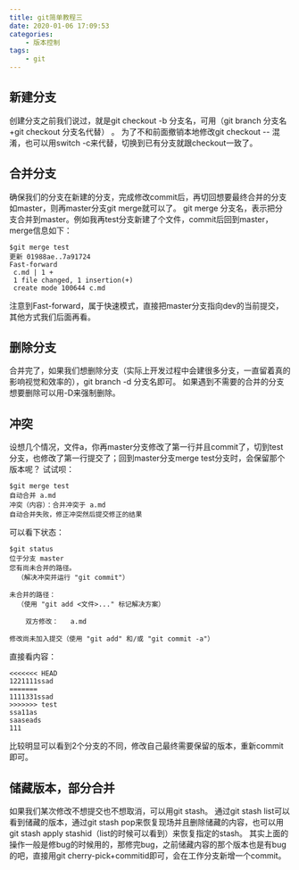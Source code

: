 ```yaml
---
title: git简单教程三
date: 2020-01-06 17:09:53
categories:
	- 版本控制
tags:
	- git
---
```

## 新建分支
创建分支之前我们说过，就是git checkout -b 分支名，可用（git branch 分支名+git checkout 分支名代替） 。
为了不和前面撤销本地修改git checkout -- <file>混淆，也可以用switch -c来代替，切换到已有分支就跟checkout一致了。
## 合并分支
确保我们的分支在新建的分支，完成修改commit后，再切回想要最终合并的分支如master，则再master分支git merge就可以了。
git merge 分支名，表示把分支合并到master。例如我再test分支新建了个文件，commit后回到master，merge信息如下：
```
$git merge test
更新 01988ae..7a91724
Fast-forward
 c.md | 1 +
 1 file changed, 1 insertion(+)
 create mode 100644 c.md
```
注意到Fast-forward，属于快速模式，直接把master分支指向dev的当前提交，其他方式我们后面再看。
<!-- more -->
## 删除分支
合并完了，如果我们想删除分支（实际上开发过程中会建很多分支，一直留着真的影响视觉和效率的），git branch -d 分支名即可。
如果遇到不需要的合并的分支想要删除可以用-D来强制删除。
## 冲突
设想几个情况，文件a，你再master分支修改了第一行并且commit了，切到test分支，也修改了第一行提交了；回到master分支merge test分支时，会保留那个版本呢？
试试呗：
```
$git merge test
自动合并 a.md
冲突（内容）：合并冲突于 a.md
自动合并失败，修正冲突然后提交修正的结果
```
可以看下状态：
```
$git status
位于分支 master
您有尚未合并的路径。
  （解决冲突并运行 "git commit"）

未合并的路径：
  （使用 "git add <文件>..." 标记解决方案）

	双方修改：   a.md

修改尚未加入提交（使用 "git add" 和/或 "git commit -a"）
```
直接看内容：
```
<<<<<<< HEAD
1221111ssad
=======
1111331ssad
>>>>>>> test
ssa11as
saaseads
111
```
比较明显可以看到2个分支的不同，修改自己最终需要保留的版本，重新commit即可。
## 储藏版本，部分合并
如果我们某次修改不想提交也不想取消，可以用git stash。
通过git stash list可以看到储藏的版本，通过git stash pop来恢复现场并且删除储藏的内容，也可以用git stash apply stashid（list的时候可以看到）来恢复指定的stash。
其实上面的操作一般是修bug的时候用的，那修完bug，之前储藏内容的那个版本也是有bug的吧，直接用git cherry-pick+commitid即可，会在工作分支新增一个commit。